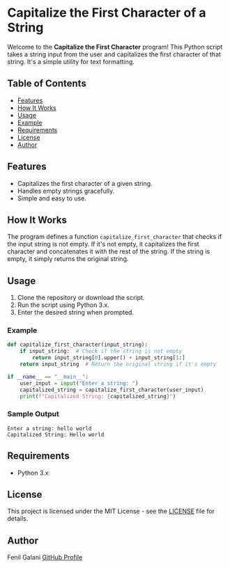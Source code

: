 # Capitalize the First Character of a String

Welcome to the **Capitalize the First Character** program! This Python script takes a string input from the user and capitalizes the first character of that string. It's a simple utility for text formatting.

## Table of Contents

- [Features](#features)
- [How It Works](#how-it-works)
- [Usage](#usage)
- [Example](#example)
- [Requirements](#requirements)
- [License](#license)
- [Author](#author)

## Features

- Capitalizes the first character of a given string.
- Handles empty strings gracefully.
- Simple and easy to use.

## How It Works

The program defines a function `capitalize_first_character` that checks if the input string is not empty. If it's not empty, it capitalizes the first character and concatenates it with the rest of the string. If the string is empty, it simply returns the original string.

## Usage

1. Clone the repository or download the script.
2. Run the script using Python 3.x.
3. Enter the desired string when prompted.

### Example

```python
def capitalize_first_character(input_string):
    if input_string:  # Check if the string is not empty
        return input_string[0].upper() + input_string[1:]
    return input_string  # Return the original string if it's empty

if __name__ == "__main__":
    user_input = input("Enter a string: ")
    capitalized_string = capitalize_first_character(user_input)
    print(f"Capitalized String: {capitalized_string}")
```

### Sample Output

```
Enter a string: hello world
Capitalized String: Hello world
```

## Requirements

- Python 3.x

## License

This project is licensed under the MIT License - see the [LICENSE](LICENSE) file for details.

## Author

Fenil Galani
[GitHub Profile](https://github.com/FenilGalani07/Cryptography-Network-Security_2.git)


